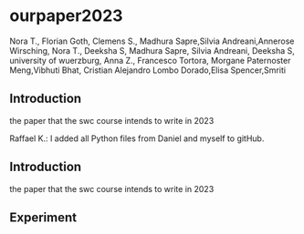 # ourpaper2023
Nora T., Florian Goth, Clemens S., Madhura Sapre,Silvia Andreani,Annerose Wirsching, Nora T., Deeksha S, Madhura Sapre, Silvia Andreani, Deeksha S, university of wuerzburg, Anna Z., Francesco Tortora, Morgane Paternoster Meng,Vibhuti Bhat, Cristian Alejandro Lombo Dorado,Elisa Spencer,Smriti

## Introduction
the paper that the swc course intends to write in 2023

Raffael K.: I added all Python files from Daniel and myself to gitHub.

## Introduction
the paper that the swc course intends to write in 2023

## Experiment

